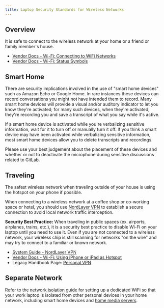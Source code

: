 ```yaml
---
title: Laptop Security Standards for Wireless Networks
---
```


## Overview

It is safe to connect to the wireless network at your home or a friend or family member's house.

- [Vendor Docs - Wi-Fi: Connecting to WiFi Networks](https://support.apple.com/guide/mac-help/use-the-wi-fi-status-menu-on-mac-mchlfad426fa/14.0/mac/14.0)
- [Vendor Docs - Wi-Fi: Status Symbols](https://support.apple.com/guide/mac-help/wi-fi-menu-icons-on-mac-mchlcedc581e/mac)

## Smart Home

There are security implications involved in the use of "smart home devices" such as Amazon Echo or Google Home. In rare instances these devices can record conversations you might not have intended them to record. Many smart home devices will provide a visual and/or auditory indicator to let you know they're activated; for many such devices, when they're activated, they're recording you and save a transcript of what you say while it's active.

If a smart home device is activated while you're verbalizing sensitive information, wait for it to turn off or manually turn it off. If you think a smart device may have been activated while verbalizing sensitive information, most smart home devices allow you to delete transcripts and recordings.

Please use your best judgement about the placement of these devices and whether or not to deactivate the microphone during sensitive discussions related to GitLab.

## Traveling

The safest wireless network when traveling outside of your house is using the hotspot on your phone if possible.

When connecting to a wireless network at a coffee shop or co-working space or hotel, you should use [NordLayer VPN](/handbook/security/corporate/systems/vpn) to establish a secure connection to avoid local network traffic interception.

**Security Best Practice:** When traveling in public spaces (ex. airports, airplanes, trains, etc.), it is a security best practice to disable Wi-Fi on your laptop until you need to use it. Even if you are not connected to a wireless network, your wireless chip is still scanning for networks "on the wire" and may try to connect to a familiar or known network.

- [System Guide - NordLayer VPN](/handbook/security/corporate/systems/vpn)
- [Vendor Docs - Wi-Fi: Using iPhone or iPad as Hotspot](https://support.apple.com/guide/mac-help/iphone-ipad-connect-mac-internet-mchl7594e36f/14.0/mac/14.0)
- Legacy Handbook Page: [Personal VPN](/handbook/tools-and-tips/personal-vpn/)

## Separate Network

Refer to the [network isolation guide](/handbook/security/network-isolation/) for setting up a dedicated WiFi so that your work laptop is isolated from other personal devices in your home network, including smart home devices and [home media servers](https://thehackernews.com/2023/03/lastpass-hack-engineers-failure-to.html).
